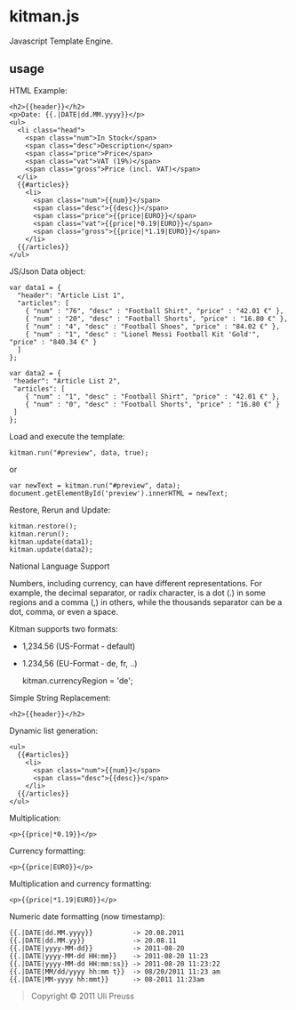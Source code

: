kitman.js
=======

Javascript Template Engine.


usage
------

HTML Example:

	<h2>{{header}}</h2>
	<p>Date: {{.|DATE|dd.MM.yyyy}}</p>
	<ul>
	  <li class="head">
	    <span class="num">In Stock</span>
	    <span class="desc">Description</span>
	    <span class="price">Price</span>
	    <span class="vat">VAT (19%)</span>
	    <span class="gross">Price (incl. VAT)</span>
	  </li>
	  {{#articles}}
	    <li>
	      <span class="num">{{num}}</span>
	      <span class="desc">{{desc}}</span>
	      <span class="price">{{price|EURO}}</span>
	      <span class="vat">{{price|*0.19|EURO}}</span>
	      <span class="gross">{{price|*1.19|EURO}}</span>
	    </li>
	  {{/articles}}
	</ul>
		
JS/Json Data object:

	var data1 = {
	  "header": "Article List 1",
	  "articles": [ 
	    { "num" : "76", "desc" : "Football Shirt", "price" : "42.01 €" },
	    { "num" : "20", "desc" : "Football Shorts", "price" : "16.80 €" },
	    { "num" : "4", "desc" : "Football Shoes", "price" : "84.02 €" },
	    { "num" : "1", "desc" : "Lionel Messi Football Kit 'Gold'", "price" : "840.34 €" }
	  ]
	};

	var data2 = {
	 "header": "Article List 2",
	 "articles": [ 
	    { "num" : "1", "desc" : "Football Shirt", "price" : "42.01 €" },
	    { "num" : "0", "desc" : "Football Shorts", "price" : "16.80 €" }
	 ]
	};
	
Load and execute the template:

	kitman.run("#preview", data, true);

or

	var newText = kitman.run("#preview", data); 
	document.getElementById('preview').innerHTML = newText;

Restore, Rerun and Update:

	kitman.restore();
	kitman.rerun();
	kitman.update(data1);
	kitman.update(data2);

National Language Support

Numbers, including currency, can have different representations. For example, the decimal separator, or radix character, is a dot (.) in some regions and a comma (,) in others, while the thousands separator can be a dot, comma, or even a space. 

Kitman supports two formats:

* 1,234.56 (US-Format - default)
* 1.234,56 (EU-Format - de, fr, ..)


	kitman.currencyRegion = 'de';

Simple String Replacement:

	<h2>{{header}}</h2>

Dynamic list generation:

	<ul>
	  {{#articles}}
	    <li>
	      <span class="num">{{num}}</span>
	      <span class="desc">{{desc}}</span>
	    </li>
	  {{/articles}}
	</ul>
	
Multiplication:

	<p>{{price|*0.19}}</p>

Currency formatting: 

	<p>{{price|EURO}}</p>

Multiplication and currency formatting: 

	<p>{{price|*1.19|EURO}}</p>

Numeric date formatting (now timestamp):

	{{.|DATE|dd.MM.yyyy}}          -> 20.08.2011
	{{.|DATE|dd.MM.yy}}            -> 20.08.11
	{{.|DATE|yyyy-MM-dd}}          -> 2011-08-20
	{{.|DATE|yyyy-MM-dd HH:mm}}    -> 2011-08-20 11:23
	{{.|DATE|yyyy-MM-dd HH:mm:ss}} -> 2011-08-20 11:23:22
	{{.|DATE|MM/dd/yyyy hh:mm t}}  -> 08/20/2011 11:23 am
	{{.|DATE|MM-yyyy hh:mmt}}      -> 08-2011 11:23am

	



> Copyright &copy; 2011 Uli Preuss
